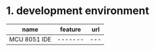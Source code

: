 # 1. development environment
|     name    | feature | url |
| ----------- | ------- | --- |
| MCU 8051 IDE| ------- | ---|
